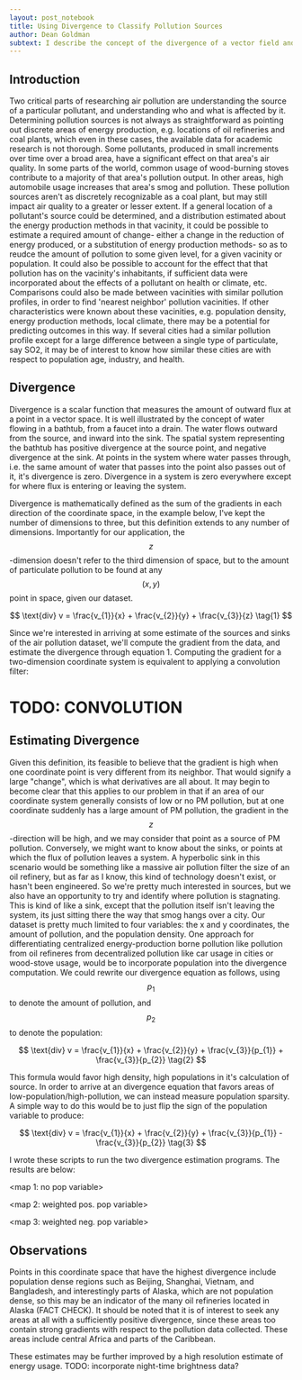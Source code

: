 ```yaml
---
layout: post_notebook
title: Using Divergence to Classify Pollution Sources
author: Dean Goldman
subtext: I describe the concept of the divergence of a vector field and share an application for detecting pollution sources from satellite imagery.
---
```


## Introduction

Two critical parts of researching air pollution are understanding the source of a particular pollutant, and understanding who and what is affected by it. Determining pollution sources is not always as straightforward as pointing out discrete areas of energy production, e.g. locations of oil refineries and coal plants, which even in these cases, the available data for academic research is not thorough. Some pollutants, produced in small increments over time over a broad area, have a significant effect on that area's air quality. In some parts of the world, common usage of wood-burning stoves contribute to a majority of that area's pollution output. In other areas, high automobile usage increases that area's smog and pollution. These pollution sources aren't as discretely recognizable as a coal plant, but may still impact air quality to a greater or lesser extent. If a general location of a pollutant's source could be determined, and a distribution estimated about the energy production methods in that vacinity, it could be possible to estimate a required amount of change- either a change in the reduction of energy produced, or a substitution of energy production methods- so as to reudce the amount of pollution to some given level, for a given vacinity or population. It could also be possible to account for the effect that that pollution has on the vacinity's inhabitants, if sufficient data were incorporated about the effects of a pollutant on health or climate, etc. Comparisons could also be made between vacinities with similar pollution profiles, in order to find 'nearest neighbor' pollution vacinities. If other characteristics were known about these vacinities, e.g. population density, energy production methods, local climate, there may be a potential for predicting outcomes in this way. If several cities had a similar pollution profile except for a large difference between a single type of particulate, say SO2, it may be of interest to know how similar these cities are with respect to population age, industry, and health.

## Divergence
Divergence is a scalar function that measures the amount of outward flux at a point in a vector space. It is well illustrated by the concept of water flowing in a bathtub, from a faucet into a drain. The water flows outward from the source, and inward into the sink. The spatial system representing the bathtub has positive divergence at the source point, and negative divergence at the sink. At points in the system where water passes through, i.e. the same amount of water that passes into the point also passes out of it, it's divergence is zero. Divergence in a system is zero everywhere except for where flux is entering or leaving the system.

Divergence is mathematically defined as the sum of the gradients in each direction of the coordinate space, in the example below, I've kept the number of dimensions to three, but this definition extends to any number of dimensions. Importantly for our application, the $$z$$-dimension doesn't refer to the third dimension of space, but to the amount of particulate pollution to be found at any $$(x, y)$$ point in space, given our dataset.

$$
\text{div} v = \frac{v_{1}}{x} + \frac{v_{2}}{y} + \frac{v_{3}}{z} 
\tag{1}
$$

Since we're interested in arriving at some estimate of the sources and sinks of the air pollution dataset, we'll compute the gradient from the data, and estimate the divergence through equation 1. Computing the gradient for a two-dimension coordinate system is equivalent to applying a convolution filter:

# TODO: CONVOLUTION

## Estimating Divergence
Given this definition, its feasible to believe that the gradient is high when one coordinate point is very different from its neighbor. That would signify a large "change", which is what derivatives are all about. It may begin to become clear that this applies to our problem in that if an area of our coordinate system generally consists of low or no PM pollution, but at one coordinate suddenly has a large amount of PM pollution, the gradient in the $$z$$-direction will be high, and we may consider that point as a source of PM pollution. Conversely, we might want to know about the sinks, or points at which the flux of pollution leaves a system. A hyperbolic sink in this scenario would be something like a massive air pollution filter the size of an oil refinery, but as far as I know, this kind of technology doesn't exist, or hasn't been engineered. So we're pretty much interested in sources, but we also have an opportunity to try and identify where pollution is stagnating. This is kind of like a sink, except that the pollution itself isn't leaving the system, its just sitting there the way that smog hangs over a city. Our dataset is pretty much limited to four variables: the x and y coordinates, the amount of pollution, and the population density. One approach for differentiating centralized energy-production borne pollution like pollution from oil refineres from decentralized pollution like car usage in cities or wood-stove usage, would be to incorporate population into the divergence computation. We could rewrite our divergence equation as follows, using $$p_{1}$$ to denote the amount of pollution, and $$p_{2}$$ to denote the population:

$$
\text{div} v = \frac{v_{1}}{x} + \frac{v_{2}}{y} + \frac{v_{3}}{p_{1}} + \frac{v_{3}}{p_{2}} 
\tag{2}
$$

This formula would favor high density, high populations in it's calculation of source. In order to arrive at an divergence equation that favors areas of low-population/high-pollution, we can instead measure population sparsity. A simple way to do this would be to just flip the sign of the population variable to produce:


$$
\text{div} v = \frac{v_{1}}{x} + \frac{v_{2}}{y} + \frac{v_{3}}{p_{1}} - \frac{v_{3}}{p_{2}} 
\tag{3}
$$

I wrote these scripts to run the two divergence estimation programs. The results are below:

<map 1: no pop variable>

<map 2: weighted pos. pop variable>

<map 3: weighted neg. pop variable>

## Observations
Points in this coordinate space that have the highest divergence include population dense regions such as Beijing, Shanghai, Vietnam, and Bangladesh, and interestingly parts of Alaska, which are not population dense, so this may be an indicator of the many oil refineries located in Alaska (FACT CHECK). It should be noted that it is of interest to seek any areas at all with a sufficiently positive divergence, since these areas too contain strong gradients with respect to the pollution data collected. These areas include central Africa and parts of the Caribbean.

These estimates may be further improved by a high resolution estimate of energy usage. TODO: incorporate night-time brightness data?

